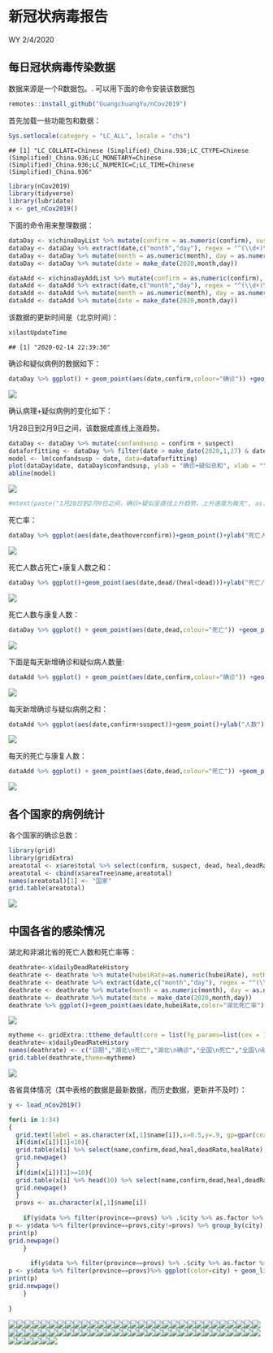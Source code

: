 新冠状病毒报告
================
WY
2/4/2020

## 每日冠状病毒传染数据

数据来源是一个R数据包。. 可以用下面的命令安装该数据包

``` r
remotes::install_github("GuangchuangYu/nCov2019")
```

首先加载一些功能包和数据：

``` r
Sys.setlocale(category = "LC_ALL", locale = "chs")
```

    ## [1] "LC_COLLATE=Chinese (Simplified)_China.936;LC_CTYPE=Chinese (Simplified)_China.936;LC_MONETARY=Chinese (Simplified)_China.936;LC_NUMERIC=C;LC_TIME=Chinese (Simplified)_China.936"

``` r
library(nCov2019)
library(tidyverse)
library(lubridate)
x <- get_nCov2019()
```

下面的命令用来整理数据：

``` r
dataDay <- x$chinaDayList %>% mutate(confirm = as.numeric(confirm), suspect = as.numeric(suspect), dead = as.numeric(dead), heal = as.numeric(heal), deathoverconfirm = dead/confirm)
dataDay <- dataDay %>% extract(date,c("month","day"), regex = "^(\\d+)\\.(\\d+)$",remove = FALSE) 
dataDay <- dataDay %>% mutate(month = as.numeric(month), day = as.numeric(day))
dataDay <- dataDay %>% mutate(date = make_date(2020,month,day))

dataAdd <- x$chinaDayAddList %>% mutate(confirm = as.numeric(confirm), suspect = as.numeric(suspect), dead = as.numeric(dead), heal = as.numeric(heal), deathoverconfirm = dead/confirm)
dataAdd <- dataAdd %>% extract(date,c("month","day"), regex = "^(\\d+)\\.(\\d+)$",remove = FALSE) 
dataAdd <- dataAdd %>% mutate(month = as.numeric(month), day = as.numeric(day))
dataAdd <- dataAdd %>% mutate(date = make_date(2020,month,day))
```

该数据的更新时间是（北京时间）：

``` r
x$lastUpdateTime
```

    ## [1] "2020-02-14 22:39:30"

确诊和疑似病例的数据如下：

``` r
dataDay %>% ggplot() + geom_point(aes(date,confirm,colour="确诊")) +geom_point(aes(date,suspect,color="疑似")) +theme(legend.position="right")+ylab("病例数")+labs(colour="类别")+scale_color_manual(values=c("blue","red"))+xlab("")
```

![](Report_CN_files/figure-gfm/unnamed-chunk-3-1.png)<!-- -->

确认病理+疑似病例的变化如下：

1月28日到2月9日之间，该数据成直线上涨趋势。

``` r
dataDay <- dataDay %>% mutate(confandsusp = confirm + suspect)
dataforfitting <- dataDay %>% filter(date > make_date(2020,1,27) & date < make_date(2020,2,9)) 
model <- lm(confandsusp ~ date, data=dataforfitting)
plot(dataDay$date, dataDay$confandsusp, ylab = "确诊+疑似总和", xlab = "" )
abline(model)
```

![](Report_CN_files/figure-gfm/unnamed-chunk-4-1.png)<!-- -->

``` r
#mtext(paste("1月28日到2月9日之间，确诊+疑似呈直线上升趋势，上升速度为每天", as.character(floor(model$coefficients[2])),"。\n R平方值为 ",round(summary(model)$r.squared, digits=5),"."))
```

死亡率：

``` r
dataDay %>% ggplot(aes(date,deathoverconfirm))+geom_point()+ylab("死亡人数/确诊人数")+xlab("")
```

![](Report_CN_files/figure-gfm/unnamed-chunk-5-1.png)<!-- -->

死亡人数占死亡+康复人数之和：

``` r
dataDay %>% ggplot()+geom_point(aes(date,dead/(heal+dead)))+ylab("死亡/(死亡+康复)")+xlab("")
```

![](Report_CN_files/figure-gfm/unnamed-chunk-6-1.png)<!-- -->

死亡人数与康复人数：

``` r
dataDay %>% ggplot() + geom_point(aes(date,dead,colour="死亡")) +geom_point(aes(date,heal,color="康复")) +theme(legend.position="right")+ylab("人数")+labs(colour="类别")+scale_color_manual(values=c("black","red"))+xlab("")
```

![](Report_CN_files/figure-gfm/unnamed-chunk-7-1.png)<!-- -->

下面是每天新增确诊和疑似病人数量:

``` r
dataAdd %>% ggplot() + geom_point(aes(date,confirm,colour="确诊")) +geom_point(aes(date,suspect,color="疑似")) +theme(legend.position="right")+ylab("人数")+labs(colour="类别")+scale_color_manual(values=c("blue","red"))+xlab("")
```

![](Report_CN_files/figure-gfm/unnamed-chunk-8-1.png)<!-- -->

每天新增确诊与疑似病例之和：

``` r
dataAdd %>% ggplot(aes(date,confirm+suspect))+geom_point()+ylab("人数")+xlab("")
```

![](Report_CN_files/figure-gfm/unnamed-chunk-9-1.png)<!-- -->

每天的死亡与康复人数：

``` r
dataAdd %>% ggplot() + geom_point(aes(date,dead,colour="死亡")) +geom_point(aes(date,heal,color="康复")) +theme(legend.position="right")+ylab("Number of cases")+labs(colour="Type")+scale_color_manual(values=c("black","red"))+xlab("")
```

![](Report_CN_files/figure-gfm/unnamed-chunk-10-1.png)<!-- -->

## 各个国家的病例统计

各个国家的确诊总数：

``` r
library(grid)
library(gridExtra)
areatotal <- x$are$total %>% select(confirm, suspect, dead, heal,deadRate,healRate)
areatotal <- cbind(x$areaTree$name,areatotal)
names(areatotal)[1] <- "国家"
grid.table(areatotal)
```

![](Report_CN_files/figure-gfm/unnamed-chunk-11-1.png)<!-- -->

## 中国各省的感染情况

湖北和非湖北省的死亡人数和死亡率等：

``` r
deathrate<-x$dailyDeadRateHistory
deathrate <- deathrate %>% mutate(hubeiRate=as.numeric(hubeiRate), notHubeiRate=as.numeric(notHubeiRate), countryRate=as.numeric(countryRate))
deathrate <- deathrate %>% extract(date,c("month","day"), regex = "^(\\d+)\\.(\\d+)$",remove = FALSE) 
deathrate <- deathrate %>% mutate(month = as.numeric(month), day = as.numeric(day))
deathrate <- deathrate %>% mutate(date = make_date(2020,month,day))
deathrate %>% ggplot()+geom_point(aes(date,hubeiRate,color="湖北死亡率"))+geom_point(aes(date,notHubeiRate,color="非湖北死亡率"))+geom_point(aes(date,countryRate,color="中国总死亡率"))+ ylab("百分比(%)")+xlab("")
```

![](Report_CN_files/figure-gfm/unnamed-chunk-12-1.png)<!-- -->

``` r
mytheme <- gridExtra::ttheme_default(core = list(fg_params=list(cex = 1.0)),colhead = list(fg_params=list(cex = 1.0)),rowhead = list(fg_params=list(cex = 1.0)))
deathrate<-x$dailyDeadRateHistory
names(deathrate) <- c("日期","湖北\n死亡","湖北\n确诊","全国\n死亡","全国\n确诊","湖北\n死亡率","非湖北\n死亡率","全国\n死亡率")
grid.table(deathrate,theme=mytheme)
```

![](Report_CN_files/figure-gfm/unnamed-chunk-13-1.png)<!-- -->

各省具体情况（其中表格的数据是最新数据，而历史数据，更新并不及时）：

``` r
y <- load_nCov2019()
```

``` r
for(i in 1:34)
{
  grid.text(label = as.character(x[,1]$name[i]),x=0.5,y=.9, gp=gpar(cex=2))
  if(dim(x[i])[1]<10){
  grid.table(x[i] %>% select(name,confirm,dead,heal,deadRate,healRate),vp=viewport(x=0.5,y=.5,width=1,height=1))
  grid.newpage()
  }
  if(dim(x[i])[1]>=10){
  grid.table(x[i] %>% head(10) %>% select(name,confirm,dead,heal,deadRate,healRate),vp=viewport(x=0.5,y=.5,width=1,height=1))
  grid.newpage()
  }
  provs <- as.character(x[,1]$name[i])
  
    if(y$data %>% filter(province==provs) %>% .$city %>% as.factor %>% levels %>% length != 1){
p <- y$data %>% filter(province==provs,city!=provs) %>% group_by(city) %>% ggplot(color=city) + geom_line(aes(time,cum_confirm,color=city))+geom_point(aes(time,cum_confirm,color=city))+ylab(paste(provs," 确诊人数"))+xlab("")
print(p)
grid.newpage()
    }
  
      if(y$data %>% filter(province==provs) %>% .$city %>% as.factor %>% levels %>% length == 1){
p <- y$data %>% filter(province==provs)%>% ggplot(color=city) + geom_line(aes(time,cum_confirm,color=city))+geom_point(aes(time,cum_confirm,color=city))+ylab(paste(provs," 确诊人数"))+xlab("")
print(p)
grid.newpage()
    }
  
}
```

![](Report_CN_files/figure-gfm/unnamed-chunk-15-1.png)<!-- -->![](Report_CN_files/figure-gfm/unnamed-chunk-15-2.png)<!-- -->![](Report_CN_files/figure-gfm/unnamed-chunk-15-3.png)<!-- -->![](Report_CN_files/figure-gfm/unnamed-chunk-15-4.png)<!-- -->![](Report_CN_files/figure-gfm/unnamed-chunk-15-5.png)<!-- -->![](Report_CN_files/figure-gfm/unnamed-chunk-15-6.png)<!-- -->![](Report_CN_files/figure-gfm/unnamed-chunk-15-7.png)<!-- -->![](Report_CN_files/figure-gfm/unnamed-chunk-15-8.png)<!-- -->![](Report_CN_files/figure-gfm/unnamed-chunk-15-9.png)<!-- -->![](Report_CN_files/figure-gfm/unnamed-chunk-15-10.png)<!-- -->![](Report_CN_files/figure-gfm/unnamed-chunk-15-11.png)<!-- -->![](Report_CN_files/figure-gfm/unnamed-chunk-15-12.png)<!-- -->![](Report_CN_files/figure-gfm/unnamed-chunk-15-13.png)<!-- -->![](Report_CN_files/figure-gfm/unnamed-chunk-15-14.png)<!-- -->![](Report_CN_files/figure-gfm/unnamed-chunk-15-15.png)<!-- -->![](Report_CN_files/figure-gfm/unnamed-chunk-15-16.png)<!-- -->![](Report_CN_files/figure-gfm/unnamed-chunk-15-17.png)<!-- -->![](Report_CN_files/figure-gfm/unnamed-chunk-15-18.png)<!-- -->![](Report_CN_files/figure-gfm/unnamed-chunk-15-19.png)<!-- -->![](Report_CN_files/figure-gfm/unnamed-chunk-15-20.png)<!-- -->![](Report_CN_files/figure-gfm/unnamed-chunk-15-21.png)<!-- -->![](Report_CN_files/figure-gfm/unnamed-chunk-15-22.png)<!-- -->![](Report_CN_files/figure-gfm/unnamed-chunk-15-23.png)<!-- -->![](Report_CN_files/figure-gfm/unnamed-chunk-15-24.png)<!-- -->![](Report_CN_files/figure-gfm/unnamed-chunk-15-25.png)<!-- -->![](Report_CN_files/figure-gfm/unnamed-chunk-15-26.png)<!-- -->![](Report_CN_files/figure-gfm/unnamed-chunk-15-27.png)<!-- -->![](Report_CN_files/figure-gfm/unnamed-chunk-15-28.png)<!-- -->![](Report_CN_files/figure-gfm/unnamed-chunk-15-29.png)<!-- -->![](Report_CN_files/figure-gfm/unnamed-chunk-15-30.png)<!-- -->![](Report_CN_files/figure-gfm/unnamed-chunk-15-31.png)<!-- -->![](Report_CN_files/figure-gfm/unnamed-chunk-15-32.png)<!-- -->![](Report_CN_files/figure-gfm/unnamed-chunk-15-33.png)<!-- -->![](Report_CN_files/figure-gfm/unnamed-chunk-15-34.png)<!-- -->![](Report_CN_files/figure-gfm/unnamed-chunk-15-35.png)<!-- -->![](Report_CN_files/figure-gfm/unnamed-chunk-15-36.png)<!-- -->![](Report_CN_files/figure-gfm/unnamed-chunk-15-37.png)<!-- -->![](Report_CN_files/figure-gfm/unnamed-chunk-15-38.png)<!-- -->![](Report_CN_files/figure-gfm/unnamed-chunk-15-39.png)<!-- -->![](Report_CN_files/figure-gfm/unnamed-chunk-15-40.png)<!-- -->![](Report_CN_files/figure-gfm/unnamed-chunk-15-41.png)<!-- -->![](Report_CN_files/figure-gfm/unnamed-chunk-15-42.png)<!-- -->![](Report_CN_files/figure-gfm/unnamed-chunk-15-43.png)<!-- -->![](Report_CN_files/figure-gfm/unnamed-chunk-15-44.png)<!-- -->![](Report_CN_files/figure-gfm/unnamed-chunk-15-45.png)<!-- -->![](Report_CN_files/figure-gfm/unnamed-chunk-15-46.png)<!-- -->![](Report_CN_files/figure-gfm/unnamed-chunk-15-47.png)<!-- -->![](Report_CN_files/figure-gfm/unnamed-chunk-15-48.png)<!-- -->![](Report_CN_files/figure-gfm/unnamed-chunk-15-49.png)<!-- -->![](Report_CN_files/figure-gfm/unnamed-chunk-15-50.png)<!-- -->![](Report_CN_files/figure-gfm/unnamed-chunk-15-51.png)<!-- -->![](Report_CN_files/figure-gfm/unnamed-chunk-15-52.png)<!-- -->![](Report_CN_files/figure-gfm/unnamed-chunk-15-53.png)<!-- -->![](Report_CN_files/figure-gfm/unnamed-chunk-15-54.png)<!-- -->![](Report_CN_files/figure-gfm/unnamed-chunk-15-55.png)<!-- -->![](Report_CN_files/figure-gfm/unnamed-chunk-15-56.png)<!-- -->![](Report_CN_files/figure-gfm/unnamed-chunk-15-57.png)<!-- -->![](Report_CN_files/figure-gfm/unnamed-chunk-15-58.png)<!-- -->![](Report_CN_files/figure-gfm/unnamed-chunk-15-59.png)<!-- -->![](Report_CN_files/figure-gfm/unnamed-chunk-15-60.png)<!-- -->![](Report_CN_files/figure-gfm/unnamed-chunk-15-61.png)<!-- -->![](Report_CN_files/figure-gfm/unnamed-chunk-15-62.png)<!-- -->![](Report_CN_files/figure-gfm/unnamed-chunk-15-63.png)<!-- -->![](Report_CN_files/figure-gfm/unnamed-chunk-15-64.png)<!-- -->![](Report_CN_files/figure-gfm/unnamed-chunk-15-65.png)<!-- -->![](Report_CN_files/figure-gfm/unnamed-chunk-15-66.png)<!-- -->![](Report_CN_files/figure-gfm/unnamed-chunk-15-67.png)<!-- -->![](Report_CN_files/figure-gfm/unnamed-chunk-15-68.png)<!-- -->

